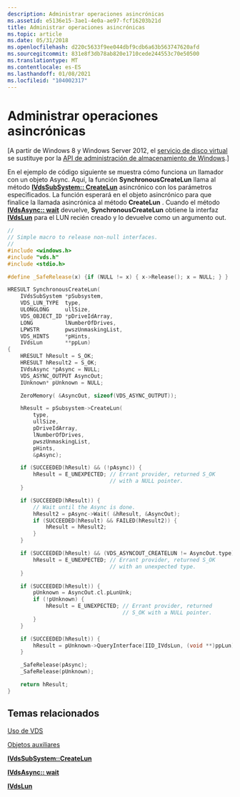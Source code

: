 ```yaml
---
description: Administrar operaciones asincrónicas
ms.assetid: e5136e15-3ae1-4e0a-ae97-fcf16203b21d
title: Administrar operaciones asincrónicas
ms.topic: article
ms.date: 05/31/2018
ms.openlocfilehash: d220c5633f9ee044dbf9cdb6a63b563747620afd
ms.sourcegitcommit: 831e8f3db78ab820e1710cede244553c70e50500
ms.translationtype: MT
ms.contentlocale: es-ES
ms.lasthandoff: 01/08/2021
ms.locfileid: "104002317"
---
```

# <a name="managing-asynchronous-operations"></a>Administrar operaciones asincrónicas

\[A partir de Windows 8 y Windows Server 2012, el [servicio de disco virtual](virtual-disk-service-portal.md) se sustituye por la [API de administración de almacenamiento de Windows](/previous-versions/windows/desktop/stormgmt/windows-storage-management-api-portal).\]

En el ejemplo de código siguiente se muestra cómo funciona un llamador con un objeto Async. Aquí, la función **SynchronousCreateLun** llama al método [**IVdsSubSystem:: CreateLun**](/windows/desktop/api/Vds/nf-vds-ivdssubsystem-createlun) asincrónico con los parámetros especificados. La función esperará en el objeto asincrónico para que finalice la llamada asincrónica al método **CreateLun** . Cuando el método [**IVdsAsync:: wait**](/windows/desktop/api/Vds/nf-vds-ivdsasync-wait) devuelve, **SynchronousCreateLun** obtiene la interfaz [**IVdsLun**](/windows/desktop/api/Vds/nn-vds-ivdslun) para el LUN recién creado y lo devuelve como un argumento out.


```C++
//
// Simple macro to release non-null interfaces.
//
#include <windows.h>
#include "vds.h"
#include <stdio.h>

#define _SafeRelease(x) {if (NULL != x) { x->Release(); x = NULL; } }

HRESULT SynchronousCreateLun(
    IVdsSubSystem *pSubsystem,
    VDS_LUN_TYPE  type,
    ULONGLONG     ullSize,
    VDS_OBJECT_ID *pDriveIdArray,
    LONG          lNumberOfDrives,
    LPWSTR        pwszUnmaskingList,
    VDS_HINTS     *pHints,
    IVdsLun       **ppLun)
{
    HRESULT hResult = S_OK;
    HRESULT hResult2 = S_OK;
    IVdsAsync *pAsync = NULL;
    VDS_ASYNC_OUTPUT AsyncOut;
    IUnknown* pUnknown = NULL;

    ZeroMemory( &AsyncOut, sizeof(VDS_ASYNC_OUTPUT));

    hResult = pSubsystem->CreateLun(
        type,
        ullSize,
        pDriveIdArray,
        lNumberOfDrives,
        pwszUnmaskingList,
        pHints,
        &pAsync);

    if (SUCCEEDED(hResult) && (!pAsync)) {
        hResult = E_UNEXPECTED; // Errant provider, returned S_OK 
                                // with a NULL pointer.
    }

    if (SUCCEEDED(hResult)) {
        // Wait until the Async is done.
        hResult2 = pAsync->Wait( &hResult, &AsyncOut);
        if (SUCCEEDED(hResult) && FAILED(hResult2)) {
            hResult = hResult2;
        }
    }

    if (SUCCEEDED(hResult) && (VDS_ASYNCOUT_CREATELUN != AsyncOut.type)) {
        hResult = E_UNEXPECTED; // Errant provider, returned S_OK  
                                // with an unexpected type.
    }

    if (SUCCEEDED(hResult)) {
        pUnknown = AsyncOut.cl.pLunUnk;
        if (!pUnknown) {
            hResult = E_UNEXPECTED; // Errant provider, returned 
                                    // S_OK with a NULL pointer.
        }
    }

    if (SUCCEEDED(hResult)) {
        hResult = pUnknown->QueryInterface(IID_IVdsLun, (void **)ppLun);
    }

    _SafeRelease(pAsync);
    _SafeRelease(pUnknown);

    return hResult;
}
```



## <a name="related-topics"></a>Temas relacionados

<dl> <dt>

[Uso de VDS](using-vds.md)
</dt> <dt>

[Objetos auxiliares](helper-objects.md)
</dt> <dt>

[**IVdsSubSystem::CreateLun**](/windows/desktop/api/Vds/nf-vds-ivdssubsystem-createlun)
</dt> <dt>

[**IVdsAsync:: wait**](/windows/desktop/api/Vds/nf-vds-ivdsasync-wait)
</dt> <dt>

[**IVdsLun**](/windows/desktop/api/Vds/nn-vds-ivdslun)
</dt> </dl>

 

 
